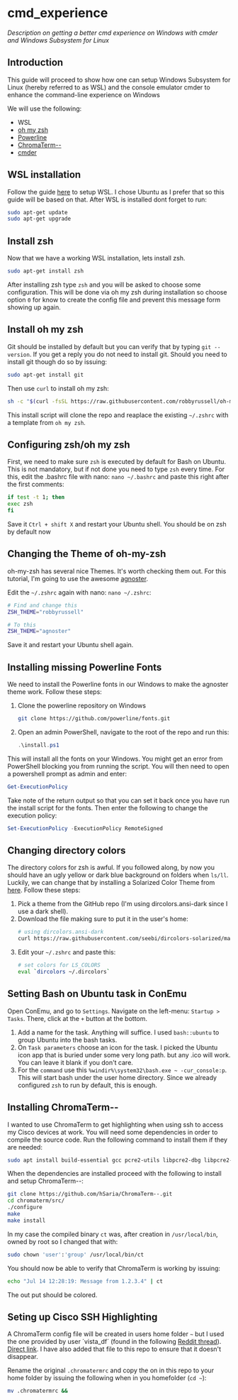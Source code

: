 # cmd_experience
*Description on getting a better cmd experience on Windows with cmder and Windows Subsystem for Linux*


## Introduction
This guide will proceed to show how one can setup Windows Subsystem for Linux (hereby referred to as WSL) and the console emulator cmder to enhance the command-line experience on Windows

We will use the following:
* WSL
* [oh my zsh](https://github.com/robbyrussell/oh-my-zsh)
* [Powerline](https://github.com/powerline/powerline)
* [ChromaTerm--](https://github.com/hSaria/ChromaTerm--)
* [cmder](https://github.com/cmderdev/cmder)

## WSL installation
Follow the guide [here](https://docs.microsoft.com/en-us/windows/wsl/install-win10) to setup WSL. I chose Ubuntu as I prefer that so this guide will be based on that.
After WSL is installed dont forget to run:
```bash
sudo apt-get update
sudo apt-get upgrade
```

## Install zsh
Now that we have a working WSL installation, lets install zsh.
```bash
sudo apt-get install zsh
```

After installing zsh type `zsh` and you will be asked to choose some configuration. This will be done via oh my zsh during installation so choose option `0` for know to create the config file and prevent this message form showing up again.

## Install oh my zsh
Git should be installed by default but you can verify that by typing `git --version`. If you get a reply you do not need to install git.
Should you need to install git though do so by issuing:
```bash
sudo apt-get install git
```

Then use `curl` to install oh my zsh:
```bash
sh -c "$(curl -fsSL https://raw.githubusercontent.com/robbyrussell/oh-my-zsh/master/tools/install.sh)"
```

This install script will clone the repo and reaplace the existing `~/.zshrc` with a template from `oh my zsh`.

## Configuring zsh/oh my zsh
First, we need to make sure `zsh` is executed by default for Bash on Ubuntu. This is not mandatory, but if not done you need to type `zsh` every time. For this, edit the .bashrc file with nano: `nano ~/.bashrc` and paste this right after the first comments:
```bash
if test -t 1; then
exec zsh
fi
```
Save it `Ctrl + shift X` and restart your Ubuntu shell. You should be on zsh by default now

## Changing the Theme of oh-my-zsh
oh-my-zsh has several nice Themes. It's worth checking them out. For this tutorial, I'm going to use the awesome [agnoster](https://github.com/agnoster/agnoster-zsh-theme).

Edit the `~/.zshrc` again with nano: `nano ~/.zshrc`:
```bash
# Find and change this
ZSH_THEME="robbyrussell"

# To this
ZSH_THEME="agnoster"
```
Save it and restart your Ubuntu shell again.

## Installing missing Powerline Fonts
We need to install the Powerline fonts in our Windows to make the agnoster theme work. Follow these steps:
1. Clone the powerline repository on Windows
    ```bash
    git clone https://github.com/powerline/fonts.git
    ```
1. Open an admin PowerShell, navigate to the root of the repo and run this:
    ```powershell
    .\install.ps1
    ```
This will install all the fonts on your Windows. You might get an error from PowerShell blocking you from running the script. You will then need to open a powershell prompt as admin and enter:
```powershell
Get-ExecutionPolicy
```
Take note of the return output so that you can set it back once you have run the install script for the fonts. Then enter the following to change the execution policy:
```powershell
Set-ExecutionPolicy -ExecutionPolicy RemoteSigned
```

## Changing directory colors
The directory colors for zsh is awful. If you followed along, by now you should have an ugly yellow or dark blue background on folders when `ls/ll`. Luckily, we can change that by installing a Solarized Color Theme from [here](https://github.com/seebi/dircolors-solarized). Follow these steps:
1. Pick a theme from the GitHub repo (I'm using dircolors.ansi-dark since I use a dark shell).
1. Download the file making sure to put it in the user's home:
    ```bash
    # using dircolors.ansi-dark
    curl https://raw.githubusercontent.com/seebi/dircolors-solarized/master/dircolors.ansi-dark --output ~/.dircolors
    ```
1. Edit your `~/.zshrc` and paste this:
    ```bash
    # set colors for LS_COLORS
    eval `dircolors ~/.dircolors`
    ```

## Setting Bash on Ubuntu task in ConEmu
Open ConEmu, and go to `Settings`. Navigate on the left-menu: `Startup > Tasks`. There, click at the `+` button at the bottom.
1. Add a name for the task. Anything will suffice. I used `bash::ubuntu` to group Ubuntu into the bash tasks.
1. On `Task parameters` choose an icon for the task. I picked the Ubuntu icon app that is buried under some very long path. but any .ico will work. You can leave it blank if you don't care.
1. For the `command` use this `%windir%\system32\bash.exe ~ -cur_console:p`. This will start bash under the user home directory. Since we already configured `zsh` to run by default, this is enough.

## Installing ChromaTerm--
I wanted to use ChromaTerm to get highlighting when using ssh to access my Cisco devices at work. You will need some dependencies in order to compile the source code. Run the following command to install them if they are needed:
```bash
sudo apt install build-essential gcc pcre2-utils libpcre2-dbg libpcre2-dev
```
When the dependencies are installed proceed with the following to install and setup ChromaTerm--:
```bash
git clone https://github.com/hSaria/ChromaTerm--.git
cd chromaterm/src/
./configure
make
make install
```
In my case the compiled binary `ct` was, after creation in `/usr/local/bin`, owned by root so I changed that with:
```bash
sudo chown 'user':'group' /usr/local/bin/ct
```

You should now be able to verify that ChromaTerm is working by issuing:
```bash
echo "Jul 14 12:28:19: Message from 1.2.3.4" | ct
```
The out put should be colored.

## Seting up Cisco SSH Highlighting
A ChromaTerm config file will be created in users home folder `~` but I used the one provided by user ´vista_df´ (found in the following [Reddit thread](https://www.reddit.com/r/networking/comments/89e7ms/cisco_syntaxkeyword_highlighting_on_linux/)). [Direct link](https://gist.github.com/vista-/88c90110dd320be4c78da4f55783b41a).
I have also added that file to this repo to ensure that it doesn't disappear.

Rename the original `.chromatermrc` and copy the on in this repo to your home folder by issuing the following when in you homefolder (`cd ~`):
```bash
mv .chromatermrc && 
```
